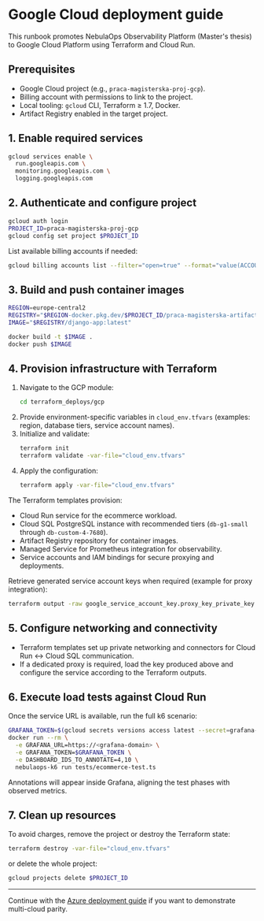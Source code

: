 # Google Cloud deployment guide

This runbook promotes NebulaOps Observability Platform (Master's thesis) to Google Cloud Platform using Terraform and Cloud Run.

## Prerequisites

- Google Cloud project (e.g., `praca-magisterska-proj-gcp`).
- Billing account with permissions to link to the project.
- Local tooling: `gcloud` CLI, Terraform ≥ 1.7, Docker.
- Artifact Registry enabled in the target project.

## 1. Enable required services

```bash
gcloud services enable \
  run.googleapis.com \
  monitoring.googleapis.com \
  logging.googleapis.com
```

## 2. Authenticate and configure project

```bash
gcloud auth login
PROJECT_ID=praca-magisterska-proj-gcp
gcloud config set project $PROJECT_ID
```

List available billing accounts if needed:

```bash
gcloud billing accounts list --filter="open=true" --format="value(ACCOUNT_ID)"
```

## 3. Build and push container images

```bash
REGION=europe-central2
REGISTRY="$REGION-docker.pkg.dev/$PROJECT_ID/praca-magisterska-artifact-registry"
IMAGE="$REGISTRY/django-app:latest"

docker build -t $IMAGE .
docker push $IMAGE
```

## 4. Provision infrastructure with Terraform

1. Navigate to the GCP module:
   ```bash
   cd terraform_deploys/gcp
   ```
2. Provide environment-specific variables in `cloud_env.tfvars` (examples: region, database tiers, service account names).
3. Initialize and validate:
   ```bash
   terraform init
   terraform validate -var-file="cloud_env.tfvars"
   ```
4. Apply the configuration:
   ```bash
   terraform apply -var-file="cloud_env.tfvars"
   ```

The Terraform templates provision:

- Cloud Run service for the ecommerce workload.
- Cloud SQL PostgreSQL instance with recommended tiers (`db-g1-small` through `db-custom-4-7680`).
- Artifact Registry repository for container images.
- Managed Service for Prometheus integration for observability.
- Service accounts and IAM bindings for secure proxying and deployments.

Retrieve generated service account keys when required (example for proxy integration):

```bash
terraform output -raw google_service_account_key.proxy_key_private_key > proxy-sa-key.json
```

## 5. Configure networking and connectivity

- Terraform templates set up private networking and connectors for Cloud Run ↔ Cloud SQL communication.
- If a dedicated proxy is required, load the key produced above and configure the service according to the Terraform outputs.

## 6. Execute load tests against Cloud Run

Once the service URL is available, run the full k6 scenario:

```bash
GRAFANA_TOKEN=$(gcloud secrets versions access latest --secret=grafana-api-token)
docker run --rm \
  -e GRAFANA_URL=https://<grafana-domain> \
  -e GRAFANA_TOKEN=$GRAFANA_TOKEN \
  -e DASHBOARD_IDS_TO_ANNOTATE=4,10 \
  nebulaops-k6 run tests/ecommerce-test.ts
```

Annotations will appear inside Grafana, aligning the test phases with observed metrics.

## 7. Clean up resources

To avoid charges, remove the project or destroy the Terraform state:

```bash
terraform destroy -var-file="cloud_env.tfvars"
```

or delete the whole project:

```bash
gcloud projects delete $PROJECT_ID
```

---

Continue with the [Azure deployment guide](deployment-azure.md) if you want to demonstrate multi-cloud parity.
